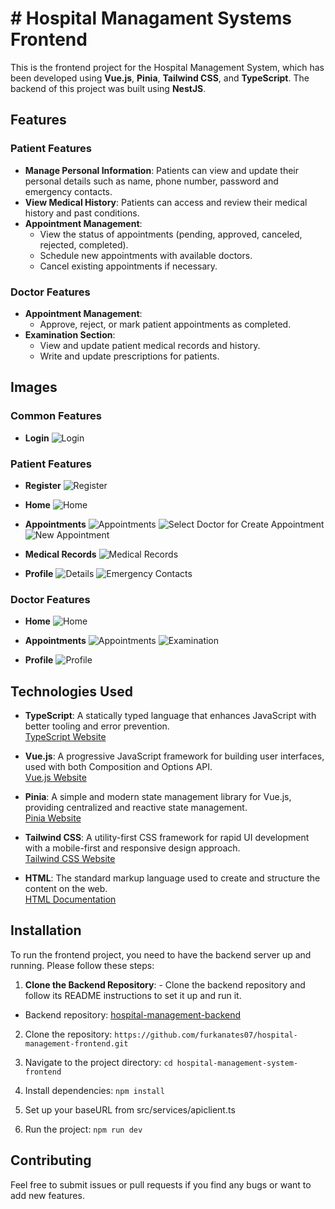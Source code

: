 # # Hospital Managament Systems Frontend

This is the frontend project for the Hospital Management System, which has been developed using **Vue.js**, **Pinia**, **Tailwind CSS**, and **TypeScript**. The backend of this project was built using **NestJS**.

## Features

### Patient Features

- **Manage Personal Information**: Patients can view and update their personal details such as name, phone number, password and emergency contacts.
- **View Medical History**: Patients can access and review their medical history and past conditions.
- **Appointment Management**:
  - View the status of appointments (pending, approved, canceled, rejected, completed).
  - Schedule new appointments with available doctors.
  - Cancel existing appointments if necessary.

### Doctor Features

- **Appointment Management**:
  - Approve, reject, or mark patient appointments as completed.
- **Examination Section**:
  - View and update patient medical records and history.
  - Write and update prescriptions for patients.

## Images

### Common Features

- **Login**
  ![Login](/src/images/login.png)

### Patient Features

- **Register**
  ![Register](/src/images/register.png)

- **Home**
  ![Home](/src/images/patient/patient-home.png)

- **Appointments**
  ![Appointments](/src/images/patient/patient-appointment.png)
  ![Select Doctor for Create Appointment](/src/images/patient/doctor-list.png)
  ![New Appointment](/src/images/patient/create-appointment.png)

- **Medical Records**
  ![Medical Records](/src/images/patient/patient-medical-records.png)

- **Profile**
  ![Details](/src/images/patient/patient-profile-1.png)
  ![Emergency Contacts](/src/images/patient/patient-profile-2.png)

### Doctor Features

- **Home**
  ![Home](/src/images/doctor/doctor-home.png)

- **Appointments**
  ![Appointments](/src/images/doctor/doctor-appointment.png)
  ![Examination](/src/images/doctor/doctor-examination.png)

- **Profile**
  ![Profile](/src/images/doctor/doctor-profile.png)

## Technologies Used

- **TypeScript**: A statically typed language that enhances JavaScript with better tooling and error prevention.
  <br><a href="https://www.typescriptlang.org/" target="_blank">TypeScript Website</a>

- **Vue.js**: A progressive JavaScript framework for building user interfaces, used with both Composition and Options API.
  <br><a href="https://vuejs.org/" target="_blank">Vue.js Website</a>

- **Pinia**: A simple and modern state management library for Vue.js, providing centralized and reactive state management.
  <br><a href="https://pinia.vuejs.org/" target="_blank">Pinia Website</a>

- **Tailwind CSS**: A utility-first CSS framework for rapid UI development with a mobile-first and responsive design approach.
  <br><a href="https://tailwindcss.com/" target="_blank">Tailwind CSS Website</a>

- **HTML**: The standard markup language used to create and structure the content on the web.
  <br><a href="https://developer.mozilla.org/en-US/docs/Web/HTML" target="_blank">HTML Documentation</a>

## Installation

To run the frontend project, you need to have the backend server up and running. Please follow these steps:

1. **Clone the Backend Repository**: - Clone the backend repository and follow its README instructions to set it up and run it.

- Backend repository: [hospital-management-backend](https://github.com/furkanates07/hospital-management-backend)

2. Clone the repository: `https://github.com/furkanates07/hospital-management-frontend.git`

3. Navigate to the project directory: `cd hospital-management-system-frontend`

4. Install dependencies: `npm install`

5. Set up your baseURL from src/services/apiclient.ts

6. Run the project: `npm run dev`

## Contributing

Feel free to submit issues or pull requests if you find any bugs or want to add new features.
